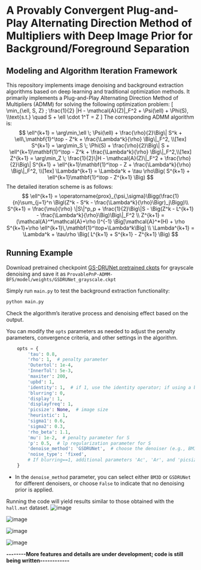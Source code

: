 # A Provably Convergent Plug-and-Play Alternating Direction Method of Multipliers with Deep Image Prior for Background/Foreground Separation

## Modeling and Algorithm Iteration Framework

This repository implements image denoising and background extraction algorithms based on deep learning and traditional optimization methods. It primarily implements a Plug-and-Play Alternating Direction Method of Multipliers (ADMM) for solving the following optimization problem:
\[
\min_{\ell, S, Z} \; \frac{1}{2} \|H - \mathcal{A}(Z)\|_F^2 + \Psi(\ell) + \Phi(S), \\\text{s.t.} \quad S + \ell \cdot 1^T = Z
\]
The corresponding ADMM algorithm is:
$$
\ell^{k+1} = \arg\min_\ell \; \Psi(\ell) + \frac{\rho}{2}\Big\| S^k + \ell\,\mathbf{1}^\top - Z^k + \frac{\Lambda^k}{\rho} \Big\|_F^2, \\[1ex]
S^{k+1} = \arg\min_S \; \Phi(S) + \frac{\rho}{2}\Big\| S + \ell^{k+1}\mathbf{1}^\top - Z^k + \frac{\Lambda^k}{\rho} \Big\|_F^2,\\[1ex]
Z^{k+1} = \arg\min_Z \; \frac{1}{2}\|H - \mathcal{A}(Z)\|_F^2 + \frac{\rho}{2}\Big\| S^{k+1} + \ell^{k+1}\mathbf{1}^\top - Z + \frac{\Lambda^k}{\rho} \Big\|_F^2, \\[1ex]
\Lambda^{k+1} = \Lambda^k + \tau \rho\Big( S^{k+1} + \ell^{k+1}\mathbf{1}^\top - Z^{k+1} \Big)
$$
The detailed iteration scheme is as follows:
$$
\ell^{k+1} = \operatorname{prox}_{\psi_\sigma}\Bigg(\frac{1}{n}\sum_{j=1}^n \Bigl(Z^k - S^k - \frac{\Lambda^k}{\rho}\Bigr)_j\Bigg)\\
S^{k+1} = \frac{\mu}{\rho} \|S\|^p_p +  \frac{1}{2}\Big\|S - \Big(Z^k - L^{k+1} - \frac{\Lambda^k}{\rho}\Big)\Big\|_F^2 \\
Z^{k+1} = (\mathcal{A}^*\mathcal{A}+\rho I)^{-1} \Big[\mathcal{A}^*(H) + \rho S^{k+1}+\rho \ell^{k+1}\,\mathbf{1}^\top+\Lambda^k\Big] \\
\Lambda^{k+1} = \Lambda^k + \tau\rho \Big( L^{k+1} + S^{k+1} - Z^{k+1} \Big)
$$

## **Running Example**

Download pretrained checkpoint [GS-DRUNet pretrained ckpts](https://plmbox.math.cnrs.fr/f/04318d36824443a6bf8d/?dl=1) for grayscale denoising and save it as `ProvablePnP-ADMM-BFS/model/weights/GSDRUNet_grayscale.ckpt`

Simply run `main.py` to test the background extraction functionality:

```bash
python main.py
```

Check the algorithm’s iterative process and denoising effect based on the output.

You can modify the `opts` parameters as needed to adjust the penalty parameters, convergence criteria, and other settings in the algorithm.

```python
    opts = {
        'tau': 0.8,
        'rho': 1,  # penalty parameter
        'Outertol': 1e-4,
        'InnerTol': 5e-3,
        'maxiter': 200,
        'upbd': 1,
        'identity': 1,  # if 1, use the identity operator; if using a blur operator, set to 0 and configure 'blurring' as 1
        'blurring': 0,
        'display': 1,
        'displayfreq': 1,
        'picsize': None,  # image size
        'heuristic': 1,
        'sigma1': 0.6,
        'sigma2': 0.3,
        'rho_beta': 1.1,
        'mu': 1e-2,  # penalty parameter for S
        'p': 0.5,  # lp regularization parameter for S
        'denoise_method': 'GSDRUNet',  # choose the denoiser (e.g., BM3D or GSDRUNet), or set to False for no denoising prior
        'noise_type': 'fixed',
        # If blurring==1, additional parameters 'Ac', 'Ar', and 'picsize' are required
    }
```

- In the `denoise_method` parameter, you can select either `BM3D` or `GSDRUNet` for different denoisers, or choose `False` to indicate that no denoising prior is applied.

Running the code will yield results similar to those obtained with the `hall.mat` dataset.
![image](https://github.com/user-attachments/assets/7ba588c7-b2e7-44e6-8c50-5d3a2ffb2b77)

![image](https://github.com/user-attachments/assets/b2a33f00-310b-4dc3-a9f4-cfa555017ef3)

![image](https://github.com/user-attachments/assets/4fd8bde6-b57f-42df-a8db-9c9d5c91a1e6)

![image](https://github.com/user-attachments/assets/e186f2bc-b114-42b2-b4f4-3202f15c2b1c)


**--------More features and details are under development; code is still being written------------**

